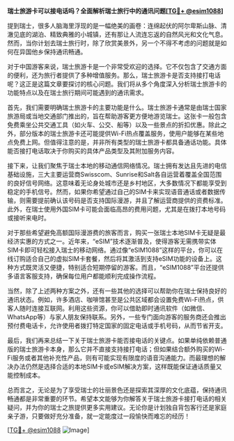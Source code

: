 **瑞士旅游卡可以接电话吗？全面解析瑞士旅行中的通讯问题[[TG💪+ @esim1088](https://t.me/s/esim1088)]**

提到瑞士，很多人脑海里浮现的是一幅绝美的画卷：连绵起伏的阿尔卑斯山脉、清澈见底的湖泊、精致典雅的小城镇，还有那让人流连忘返的自然风光和文化气息。然而，当你计划去瑞士旅行时，除了欣赏美景外，另一个不得不考虑的问题就是如何在异国他乡保持通讯畅通。

对于中国游客来说，瑞士旅游卡是一个非常受欢迎的选择。它不仅包含了交通方面的便利，还为旅行者提供了多种增值服务。那么，瑞士旅游卡是否支持接打电话呢？这正是这篇文章要探讨的核心问题。我们将从多个角度深入分析瑞士旅游卡的功能特点以及在瑞士旅行期间可能遇到的通讯需求。

首先，我们需要明确瑞士旅游卡的主要功能是什么。瑞士旅游卡通常是由瑞士国家旅游局或当地交通部门推出的，旨在帮助游客更方便地游览瑞士。这张卡一般包含免费乘坐公共交通工具（如火车、公交、船等）以及一些景点的折扣优惠。除此之外，部分版本的瑞士旅游卡还可能提供Wi-Fi热点覆盖服务，使用户能够在某些地点免费上网。但值得注意的是，并非所有类型的瑞士旅游卡都具备通话功能。具体能否接打电话取决于你购买的具体产品类型及其附加服务内容。

接下来，让我们聚焦于瑞士本地的移动通信网络情况。瑞士拥有发达且先进的电信基础设施，三大主要运营商Swisscom、Sunrise和Salt各自运营着覆盖全国范围的良好信号网络。这意味着无论身处城市还是乡村地区，大多数情况下都能享受到稳定的手机信号。然而，如果你希望通过自己的SIM卡来实现语音通话或者数据传输，则需要提前确认该号码是否支持国际漫游，并且了解运营商提供的资费标准。此外，在瑞士使用外国SIM卡可能会面临高昂的费用问题，尤其是在拨打本地号码或接听来电时。

对于那些希望避免高额国际漫游费的旅客而言，购买一张瑞士本地SIM卡无疑是最经济实惠的方式之一。近年来，“eSIM”技术逐渐普及，使得游客无需携带实体SIM卡即可轻松接入瑞士的移动网络。通过像“eSIM1088”这样的平台，你可以在线订购适合自己的虚拟SIM卡套餐，然后将其激活到支持eSIM功能的设备上。这种方式既灵活又便捷，特别适合短期停留的游客。而且，“eSIM1088”平台还提供多语言客服支持，确保每位用户都能顺利完成操作流程。

当然，除了上述两种方案之外，还有一些其他的选择可以帮助你在瑞士保持良好的通讯状态。例如，许多酒店、咖啡馆甚至是公共区域都会设置免费Wi-Fi热点，供客人随时连接互联网。利用这些资源，你可以借助即时通讯软件（如微信、WhatsApp等）与家人朋友保持联系。另外，一些专门面向游客的服务商还会推出预付费电话卡，允许使用者拨打特定国家的固定电话或手机号码，从而节省开支。

最后，我们再来总结一下关于瑞士旅游卡能否接电话的关键点。如果单纯依赖普通版的瑞士旅游卡本身，那么它并不直接支持接打电话；但如果结合额外购买的Wi-Fi服务或者其他补充性产品，则有可能实现有限度的语音沟通能力。而最理想的解决办法仍然是选择合适的本地SIM卡或eSIM解决方案，这样既能保证通话质量又能控制成本。

总而言之，无论是为了享受瑞士的壮丽景色还是探索其深厚的文化底蕴，保持通讯畅通都是非常重要的环节。希望本文能够为你解答关于瑞士旅游卡接打电话的相关疑问，并为你的瑞士之旅提供更多实用建议。无论你是计划独自背包客行还是家庭亲子游，只要做好充分准备，就一定能度过一段愉快而难忘的经历！

[[TG💪+ @esim1088](https://t.me/s/esim1088) ![Image](https://i.postimg.cc/4NQfJmqS/Snipaste-2025-05-13-00-14-12.png)]